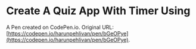 #  Create A Quiz App With Timer Using 

A Pen created on CodePen.io. Original URL: [https://codepen.io/harunpehlivan/pen/bGeOPye](https://codepen.io/harunpehlivan/pen/bGeOPye).


